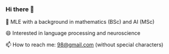 ### Hi there 👋

🔭 MLE with a background in mathematics (BSc) and AI (MSc)

😄 Interested in language processing and neuroscience

📫 How to reach me: <myname><mysurname>98@gmail.com (without special characters)

